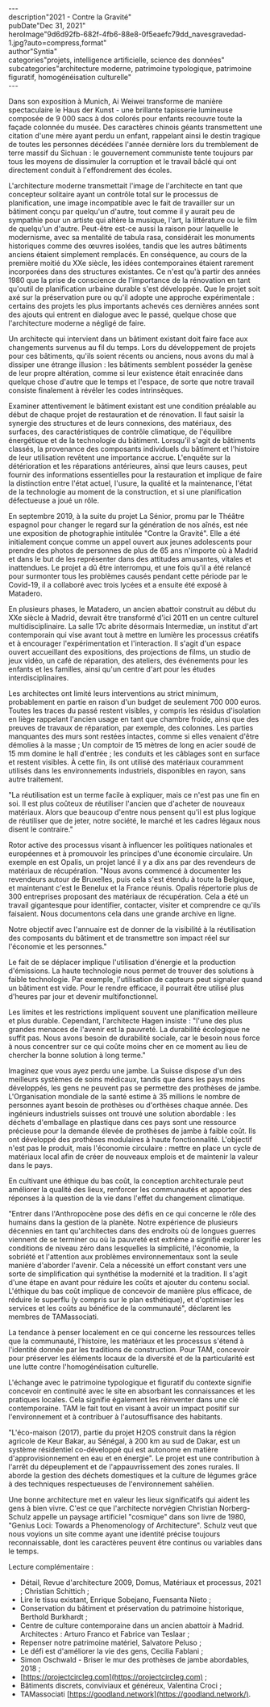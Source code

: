 \---  
description"2021 - Contre la Gravité"   
pubDate"Dec 31, 2021"   
heroImage"9d6d92fb-682f-4fb6-88e8-0f5eaefc79dd_navesgravedad-1.jpg?auto=compress,format"   
author"Syntia"   
categories"projets, intelligence artificielle, science des données"   
subcategories"architecture moderne, patrimoine typologique, patrimoine figuratif, homogénéisation culturelle"   
\---  

Dans son exposition à Munich, Ai Weiwei transforme de manière spectaculaire le Haus der Kunst - une brillante tapisserie lumineuse composée de 9 000 sacs à dos colorés pour enfants recouvre toute la façade colonnée du musée. Des caractères chinois géants transmettent une citation d'une mère ayant perdu un enfant, rappelant ainsi le destin tragique de toutes les personnes décédées l'année dernière lors du tremblement de terre massif du Sichuan : le gouvernement communiste tente toujours par tous les moyens de dissimuler la corruption et le travail bâclé qui ont directement conduit à l'effondrement des écoles.

L'architecture moderne transmettait l'image de l'architecte en tant que concepteur solitaire ayant un contrôle total sur le processus de planification, une image incompatible avec le fait de travailler sur un bâtiment conçu par quelqu'un d'autre, tout comme il y aurait peu de sympathie pour un artiste qui altère la musique, l'art, la littérature ou le film de quelqu'un d'autre. Peut-être est-ce aussi la raison pour laquelle le modernisme, avec sa mentalité de tabula rasa, considérait les monuments historiques comme des œuvres isolées, tandis que les autres bâtiments anciens étaient simplement remplacés. En conséquence, au cours de la première moitié du XXe siècle, les idées contemporaines étaient rarement incorporées dans des structures existantes. Ce n'est qu'à partir des années 1980 que la prise de conscience de l'importance de la rénovation en tant qu'outil de planification urbaine durable s'est développée. Que le projet soit axé sur la préservation pure ou qu'il adopte une approche expérimentale : certains des projets les plus importants achevés ces dernières années sont des ajouts qui entrent en dialogue avec le passé, quelque chose que l'architecture moderne a négligé de faire.

Un architecte qui intervient dans un bâtiment existant doit faire face aux changements survenus au fil du temps. Lors du développement de projets pour ces bâtiments, qu'ils soient récents ou anciens, nous avons du mal à dissiper une étrange illusion : les bâtiments semblent posséder la genèse de leur propre altération, comme si leur existence était enracinée dans quelque chose d'autre que le temps et l'espace, de sorte que notre travail consiste finalement à révéler les codes intrinsèques.

Examiner attentivement le bâtiment existant est une condition préalable au début de chaque projet de restauration et de rénovation. Il faut saisir la synergie des structures et de leurs connexions, des matériaux, des surfaces, des caractéristiques de contrôle climatique, de l'équilibre énergétique et de la technologie du bâtiment. Lorsqu'il s'agit de bâtiments classés, la provenance des composants individuels du bâtiment et l'histoire de leur utilisation revêtent une importance accrue. L'enquête sur la détérioration et les réparations antérieures, ainsi que leurs causes, peut fournir des informations essentielles pour la restauration et implique de faire la distinction entre l'état actuel, l'usure, la qualité et la maintenance, l'état de la technologie au moment de la construction, et si une planification défectueuse a joué un rôle.

En septembre 2019, à la suite du projet La Sénior, promu par le Théâtre espagnol pour changer le regard sur la génération de nos aînés, est née une exposition de photographie intitulée "Contre la Gravité". Elle a été initialement conçue comme un appel ouvert aux jeunes adolescents pour prendre des photos de personnes de plus de 65 ans n'importe où à Madrid et dans le but de les représenter dans des attitudes amusantes, vitales et inattendues. Le projet a dû être interrompu, et une fois qu'il a été relancé pour surmonter tous les problèmes causés pendant cette période par le Covid-19, il a collaboré avec trois lycées et a ensuite été exposé à Matadero.

En plusieurs phases, le Matadero, un ancien abattoir construit au début du XXe siècle à Madrid, devrait être transformé d'ici 2011 en un centre culturel multidisciplinaire. La salle 17c abrite désormais Intermediæ, un institut d'art contemporain qui vise avant tout à mettre en lumière les processus créatifs et à encourager l'expérimentation et l'interaction. Il s'agit d'un espace ouvert accueillant des expositions, des projections de films, un studio de jeux vidéo, un café de réparation, des ateliers, des événements pour les enfants et les familles, ainsi qu'un centre d'art pour les études interdisciplinaires.

Les architectes ont limité leurs interventions au strict minimum, probablement en partie en raison d'un budget de seulement 700 000 euros. Toutes les traces du passé restent visibles, y compris les résidus d'isolation en liège rappelant l'ancien usage en tant que chambre froide, ainsi que des preuves de travaux de réparation, par exemple, des colonnes. Les parties manquantes des murs sont restées intactes, comme si elles venaient d'être démolies à la masse ; Un comptoir de 15 mètres de long en acier soudé de 15 mm domine le hall d'entrée ; les conduits et les câblages sont en surface et restent visibles. À cette fin, ils ont utilisé des matériaux couramment utilisés dans les environnements industriels, disponibles en rayon, sans autre traitement.

"La réutilisation est un terme facile à expliquer, mais ce n'est pas une fin en soi. Il est plus coûteux de réutiliser l'ancien que d'acheter de nouveaux matériaux. Alors que beaucoup d'entre nous pensent qu'il est plus logique de réutiliser que de jeter, notre société, le marché et les cadres légaux nous disent le contraire."

Rotor active des processus visant à influencer les politiques nationales et européennes et à promouvoir les principes d'une économie circulaire. Un exemple en est Opalis, un projet lancé il y a dix ans par des revendeurs de matériaux de récupération. "Nous avons commencé à documenter les revendeurs autour de Bruxelles, puis cela s'est étendu à toute la Belgique, et maintenant c'est le Benelux et la France réunis. Opalis répertorie plus de 300 entreprises proposant des matériaux de récupération. Cela a été un travail gigantesque pour identifier, contacter, visiter et comprendre ce qu'ils faisaient. Nous documentons cela dans une grande archive en ligne.

Notre objectif avec l'annuaire est de donner de la visibilité à la réutilisation des composants du bâtiment et de transmettre son impact réel sur l'économie et les personnes."

Le fait de se déplacer implique l'utilisation d'énergie et la production d'émissions. La haute technologie nous permet de trouver des solutions à faible technologie. Par exemple, l'utilisation de capteurs peut signaler quand un bâtiment est vide. Pour le rendre efficace, il pourrait être utilisé plus d'heures par jour et devenir multifonctionnel.

Les limites et les restrictions impliquent souvent une planification meilleure et plus durable. Cependant, l'architecte Hagen insiste : "l'une des plus grandes menaces de l'avenir est la pauvreté. La durabilité écologique ne suffit pas. Nous avons besoin de durabilité sociale, car le besoin nous force à nous concentrer sur ce qui coûte moins cher en ce moment au lieu de chercher la bonne solution à long terme."

Imaginez que vous ayez perdu une jambe. La Suisse dispose d'un des meilleurs systèmes de soins médicaux, tandis que dans les pays moins développés, les gens ne peuvent pas se permettre des prothèses de jambe. L'Organisation mondiale de la santé estime à 35 millions le nombre de personnes ayant besoin de prothèses ou d'orthèses chaque année. Des ingénieurs industriels suisses ont trouvé une solution abordable : les déchets d'emballage en plastique dans ces pays sont une ressource précieuse pour la demande élevée de prothèses de jambe à faible coût. Ils ont développé des prothèses modulaires à haute fonctionnalité. L'objectif n'est pas le produit, mais l'économie circulaire : mettre en place un cycle de matériaux local afin de créer de nouveaux emplois et de maintenir la valeur dans le pays.

En cultivant une éthique du bas coût, la conception architecturale peut améliorer la qualité des lieux, renforcer les communautés et apporter des réponses à la question de la vie dans l'effet du changement climatique.

"Entrer dans l'Anthropocène pose des défis en ce qui concerne le rôle des humains dans la gestion de la planète. Notre expérience de plusieurs décennies en tant qu'architectes dans des endroits où de longues guerres viennent de se terminer ou où la pauvreté est extrême a signifié explorer les conditions de niveau zéro dans lesquelles la simplicité, l'économie, la sobriété et l'attention aux problèmes environnementaux sont la seule manière d'aborder l'avenir. Cela a nécessité un effort constant vers une sorte de simplification qui synthétise la modernité et la tradition. Il s'agit d'une étape en avant pour réduire les coûts et ajouter du contenu social. L'éthique du bas coût implique de concevoir de manière plus efficace, de réduire le superflu (y compris sur le plan esthétique), et d'optimiser les services et les coûts au bénéfice de la communauté", déclarent les membres de TAMassociati.

La tendance à penser localement en ce qui concerne les ressources telles que la communauté, l'histoire, les matériaux et les processus s'étend à l'identité donnée par les traditions de construction. Pour TAM, concevoir pour préserver les éléments locaux de la diversité et de la particularité est une lutte contre l'homogénéisation culturelle.

L'échange avec le patrimoine typologique et figuratif du contexte signifie concevoir en continuité avec le site en absorbant les connaissances et les pratiques locales. Cela signifie également les réinventer dans une clé contemporaine. TAM le fait tout en visant à avoir un impact positif sur l'environnement et à contribuer à l'autosuffisance des habitants.

"L'éco-maison (2017), partie du projet H2OS construit dans la région agricole de Keur Bakar, au Sénégal, à 200 km au sud de Dakar, est un système résidentiel co-développé qui est autonome en matière d'approvisionnement en eau et en énergie". Le projet est une contribution à l'arrêt du dépeuplement et de l'appauvrissement des zones rurales. Il aborde la gestion des déchets domestiques et la culture de légumes grâce à des techniques respectueuses de l'environnement sahélien.

Une bonne architecture met en valeur les lieux significatifs qui aident les gens à bien vivre. C'est ce que l'architecte norvégien Christian Norberg-Schulz appelle un paysage artificiel "cosmique" dans son livre de 1980, "Genius Loci: Towards a Phenomenology of Architecture". Schulz veut que nous voyions un site comme ayant une identité précise toujours reconnaissable, dont les caractères peuvent être continus ou variables dans le temps.

Lecture complémentaire :

- Détail, Revue d'architecture 2009, Domus, Matériaux et processus, 2021 ; Christian Schittich ;
- Lire le tissu existant, Enrique Sobejano, Fuensanta Nieto ;
- Conservation du bâtiment et préservation du patrimoine historique, Berthold Burkhardt ;
- Centre de culture contemporaine dans un ancien abattoir à Madrid. Architectes : Arturo Franco et Fabrice van Teslaar ;
- Repenser notre patrimoine matériel, Salvatore Peluso ;
- Le défi est d'améliorer la vie des gens, Cecilia Fablani ;
- Simon Oschwald - Briser le mur des prothèses de jambe abordables, 2018 ;
- [https://projectcircleg.com](https://projectcircleg.com) ;
- Bâtiments discrets, conviviaux et généreux, Valentina Croci ;
- TAMassociati [https://goodland.network](https://goodland.network/).
